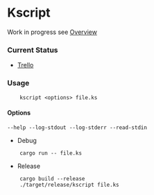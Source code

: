 
# Kscript

Work in progress see [Overview](design/OVERVIEW.md)

### Current Status
* [Trello](https://trello.com/b/IevrZUGw/kscript)

### Usage
```
    kscript <options> file.ks
```

#### Options
```
--help --log-stdout --log-stderr --read-stdin
```

* Debug
```
    cargo run -- file.ks
```

* Release
```
    cargo build --release
    ./target/release/kscript file.ks
```

